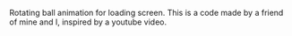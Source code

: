 Rotating ball animation for  loading screen.
This is a code made by a friend of mine and I, inspired by a youtube video.
